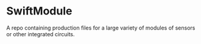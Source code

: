# SwiftModule
A repo containing production files for a large variety of modules of sensors or other integrated circuits.

